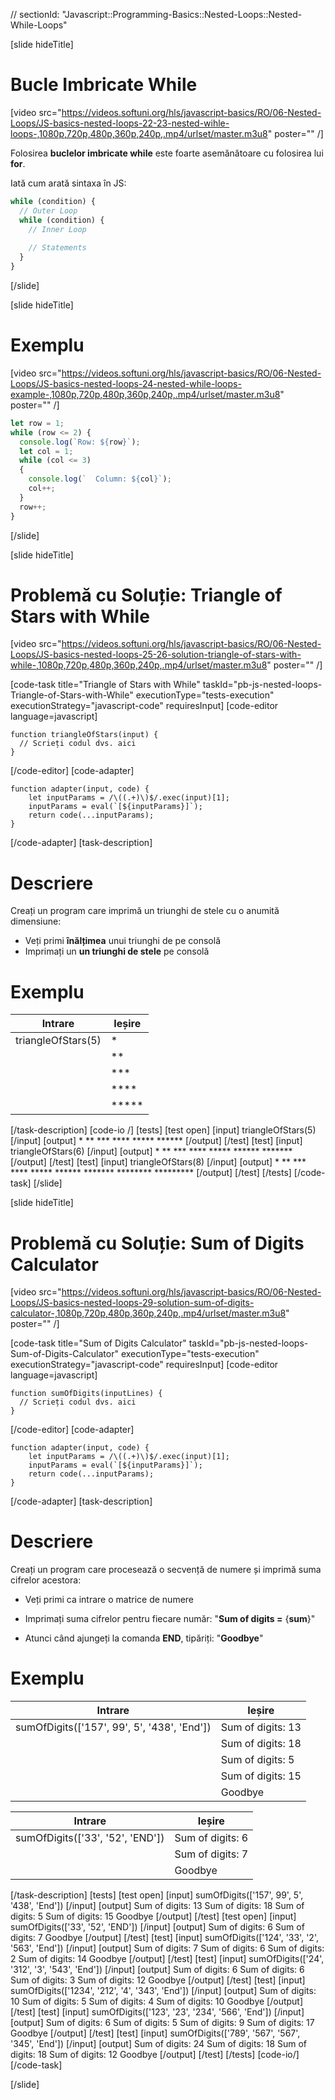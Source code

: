 // sectionId: "Javascript::Programming-Basics::Nested-Loops::Nested-While-Loops"

[slide hideTitle]
# Bucle Imbricate While

[video src="https://videos.softuni.org/hls/javascript-basics/RO/06-Nested-Loops/JS-basics-nested-loops-22-23-nested-wihle-loops-,1080p,720p,480p,360p,240p,.mp4/urlset/master.m3u8" poster="" /]

Folosirea **buclelor imbricate while** este foarte asemănătoare cu folosirea lui **for**.

Iată cum arată sintaxa în JS:

```js
while (condition) {
  // Outer Loop 
  while (condition) {
    // Inner Loop
    
    // Statements
  }
}
```
[/slide]

[slide hideTitle]
# Exemplu

[video src="https://videos.softuni.org/hls/javascript-basics/RO/06-Nested-Loops/JS-basics-nested-loops-24-nested-while-loops-example-,1080p,720p,480p,360p,240p,.mp4/urlset/master.m3u8" poster="" /]

```js live
let row = 1;
while (row <= 2) {
  console.log(`Row: ${row}`);
  let col = 1;
  while (col <= 3)
  {
    console.log(`  Column: ${col}`);
    col++;
  }
  row++;
}
```
[/slide]

[slide hideTitle]
# Problemă cu Soluție: Triangle of Stars with While

[video src="https://videos.softuni.org/hls/javascript-basics/RO/06-Nested-Loops/JS-basics-nested-loops-25-26-solution-triangle-of-stars-with-while-,1080p,720p,480p,360p,240p,.mp4/urlset/master.m3u8" poster="" /]

[code-task title="Triangle of Stars with While" taskId="pb-js-nested-loops-Triangle-of-Stars-with-While" executionType="tests-execution" executionStrategy="javascript-code" requiresInput] 
[code-editor language=javascript]
```
function triangleOfStars(input) {
  // Scrieți codul dvs. aici
}
```
[/code-editor]
[code-adapter]
```
function adapter(input, code) {
    let inputParams = /\((.+)\)$/.exec(input)[1];
    inputParams = eval(`[${inputParams}]`);
    return code(...inputParams);
}
```
[/code-adapter]
[task-description]
# Descriere
Creați un program care imprimă un triunghi de stele cu o anumită dimensiune:

* Veți primi **înălțimea** unui triunghi de pe consolă 
* Imprimați un **un triunghi de stele** pe consolă

# Exemplu
| **Intrare** | **Ieșire**| 
| --- | --- |
| triangleOfStars(5) | \* |
| | \*\* |
| | \*\*\* |
|  | \*\*\*\* |
| | \*\*\*\*\* |

[/task-description]
[code-io /]
[tests]
[test open]
[input]
triangleOfStars(5)
[/input]
[output]
\*
\*\*
\*\*\*
\*\*\*\*
\*\*\*\*\*
\*\*\*\*\*\*
[/output]
[/test]
[test]
[input]
triangleOfStars(6)
[/input]
[output]
\*
\*\*
\*\*\*
\*\*\*\*
\*\*\*\*\*
\*\*\*\*\*\*
\*\*\*\*\*\*\*
[/output]
[/test]
[test]
[input]
triangleOfStars(8)
[/input]
[output]
\*
\*\*
\*\*\*
\*\*\*\*
\*\*\*\*\*
\*\*\*\*\*\*
\*\*\*\*\*\*\*
\*\*\*\*\*\*\*\*
\*\*\*\*\*\*\*\*\*
[/output]
[/test]
[/tests]
[/code-task]
[/slide]




[slide hideTitle]
# Problemă cu Soluție: Sum of Digits Calculator

[video src="https://videos.softuni.org/hls/javascript-basics/RO/06-Nested-Loops/JS-basics-nested-loops-29-solution-sum-of-digits-calculator-,1080p,720p,480p,360p,240p,.mp4/urlset/master.m3u8" poster="" /]

[code-task title="Sum of Digits Calculator" taskId="pb-js-nested-loops-Sum-of-Digits-Calculator"  executionType="tests-execution" executionStrategy="javascript-code" requiresInput] 
[code-editor language=javascript]
```
function sumOfDigits(inputLines) {
  // Scrieți codul dvs. aici
}
```
[/code-editor]
[code-adapter]
```
function adapter(input, code) {
    let inputParams = /\((.+)\)$/.exec(input)[1];
    inputParams = eval(`[${inputParams}]`);
    return code(...inputParams);
}
```
[/code-adapter]
[task-description]
# Descriere
Creați un program care procesează o secvență de numere și imprimă suma cifrelor acestora:

* Veți primi ca intrare o matrice de numere 

* Imprimați suma cifrelor pentru fiecare număr: "**Sum of digits =** \{**sum**\}"

* Atunci când ajungeți la comanda **END**, tipăriți: "**Goodbye**"


# Exemplu
| **Intrare** | **Ieșire** |
| --- | --- |
| sumOfDigits(['157', 99', 5', '438', 'End']) |Sum of digits: 13 |
||Sum of digits: 18|
||Sum of digits: 5|
||Sum of digits: 15|
||Goodbye|

| **Intrare** | **Ieșire** |
| --- | --- |
| sumOfDigits(['33', '52', 'END']) | Sum of digits: 6 |
||Sum of digits: 7 |
||Goodbye|


[/task-description]
[tests]
[test open]
[input]
sumOfDigits(['157', 99', 5', '438', 'End'])
[/input]
[output]
Sum of digits: 13
Sum of digits: 18
Sum of digits: 5
Sum of digits: 15
Goodbye
[/output]
[/test]
[test open]
[input]
sumOfDigits(['33', '52', 'END'])
[/input]
[output]
Sum of digits: 6
Sum of digits: 7
Goodbye
[/output]
[/test]
[test]
[input]
sumOfDigits(['124', '33', '2', '563', 'End'])
[/input]
[output]
Sum of digits: 7
Sum of digits: 6
Sum of digits: 2
Sum of digits: 14
Goodbye
[/output]
[/test]
[test]
[input]
sumOfDigits(['24', '312', '3', '543', 'End'])
[/input]
[output]
Sum of digits: 6
Sum of digits: 6
Sum of digits: 3
Sum of digits: 12
Goodbye
[/output]
[/test]
[test]
[input]
sumOfDigits(['1234', '212', '4', '343', 'End'])
[/input]
[output]
Sum of digits: 10
Sum of digits: 5
Sum of digits: 4
Sum of digits: 10
Goodbye
[/output]
[/test]
[test]
[input]
sumOfDigits(['123', '23', '234', '566', 'End'])
[/input]
[output]
Sum of digits: 6
Sum of digits: 5
Sum of digits: 9
Sum of digits: 17
Goodbye
[/output]
[/test]
[test]
[input]
sumOfDigits(['789', '567', '567', '345', 'End'])
[/input]
[output]
Sum of digits: 24
Sum of digits: 18
Sum of digits: 18
Sum of digits: 12
Goodbye
[/output]
[/test]
[/tests]
[code-io/]
[/code-task]

[/slide]

